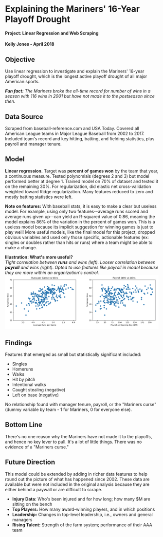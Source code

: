 # Explaining the Mariners' 16-Year Playoff Drought

#### Project: Linear Regression and Web Scraping

#### Kelly Jones - April 2018

## Objective

Use linear regression to investigate and explain the Mariners' 16-year playoff drought, which is the longest active playoff drought of all major American sports. 

***Fun fact:** The Mariners broke the all-time record for number of wins in a season with 116 wins in 2001 but have not made it to the postseason since then.*

## Data Source

Scraped from baseball-reference.com and USA Today. Covered all American League teams in Major League Baseball from 2002 to 2017. Included team's record and key hitting, batting, and fielding statistics, plus payroll and manager tenure.

## Model

**Linear regression.** Target was **percent of games won** by the team that year, a continuous measure. Tested polynomials (degrees 2 and 3) but model performed better at degree 1. Trained model on 70% of dataset and tested it on the remaining 30%. For regularization, did elastic net cross-validation weighted toward Ridge regularization. Many features reduced to zero and mostly batting statistics were left.

**Note on features:** With baseball stats, it is easy to make a clear but useless model. For example, using only two features--average runs scored and average runs given up--can yield an R-squared value of 0.86, meaning the model explains 86% of the variation in the percent of games won. This is a useless model because its implicit suggestion for winning games is just to play well! More useful models, like the final model for this project, dropped obvious variables and used only those specific, actionable features (ex: singles or doubles rather than hits or runs) where a team might be able to make a change.

**Illustration: What's more useful?**  
*Tight correlation between **runs** and wins (left). Looser correlation between **payroll** and wins (right). Opted to use features like payroll in model because they are more within an organization's control.*
![sidebyside](figures/sidebyside.png)

## Findings

Features that emerged as small but statistically significant included:
* Singles 
* Homeruns
* Walks
* Hit by pitch
* Intentional walks
* Caught stealing (negative)
* Left on base (negative)

No relationship found with manager tenure, payroll, or the "Mariners curse" (dummy variable by team - 1 for Mariners, 0 for everyone else).

## Bottom Line

There's no one reason why the Mariners have not made it to the playoffs, and hence no key lever to pull. It's a lot of little things. There was no evidence of a "Mariners curse."

## Future Direction

This model could be extended by adding in richer data features to help round out the picture of what has happened since 2002. These data are available but were not included in the original analysis because they are either behind a paywall or are difficult to scrape.

- **Injury Data:** Who's been injured and for how long; how many $M are sitting on the bench
- **Top Players:** How many award-winning players, and in which positions
- **Leadership:** Changes in top-level leadership, i.e., owners and general managers
- **Rising Talent:** Strength of the farm system; performance of their AAA team
